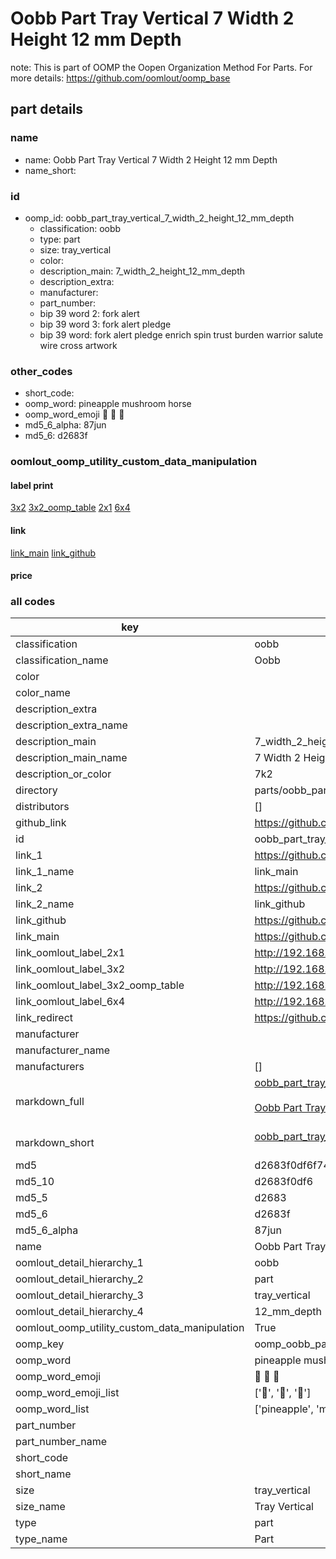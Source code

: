 # Oobb Part Tray Vertical 7 Width 2 Height 12 mm Depth  

note: This is part of OOMP the Oopen Organization Method For Parts. For more details: https://github.com/oomlout/oomp_base

##  part details
  







### name
* name: Oobb Part Tray Vertical 7 Width 2 Height 12 mm Depth
* name_short: 
### id
* oomp_id: oobb_part_tray_vertical_7_width_2_height_12_mm_depth
  * classification: oobb
  * type: part
  * size: tray_vertical
  * color: 
  * description_main: 7_width_2_height_12_mm_depth
  * description_extra: 
  * manufacturer: 
  * part_number: 
  * bip 39 word 2: fork alert
  * bip 39 word 3: fork alert pledge
  * bip 39 word: fork alert pledge enrich spin trust burden warrior salute wire cross artwork

### other_codes
* short_code: 
* oomp_word: pineapple mushroom horse
* oomp_word_emoji :pineapple: :mushroom: :horse:
* md5_6_alpha: 87jun
* md5_6: d2683f






### oomlout_oomp_utility_custom_data_manipulation
#### label print
[3x2](http://192.168.1.245:1112/?label=oomp%2087jun)
[3x2_oomp_table](http://192.168.1.108:1112/?label=oomp%2087jun)
[2x1](http://192.168.1.242:1112/?label=oomp%2087jun)
[6x4](http://192.168.1.55:1112/?label=oomp%2087jun)    

#### link

[link_main](https://github.com/oomlout/oomlout_oomp_version_1_messy/tree/main/parts/oobb_part_tray_vertical_7_width_2_height_12_mm_depth) [link_github](https://github.com/oomlout/oomlout_oomp_version_1_messy/tree/main/parts/oobb_part_tray_vertical_7_width_2_height_12_mm_depth)                             

#### price







### all codes 
| key | value |  
| --- | --- |  
| classification | oobb |  
| classification_name | Oobb |  
| color |  |  
| color_name |  |  
| description_extra |  |  
| description_extra_name |  |  
| description_main | 7_width_2_height_12_mm_depth |  
| description_main_name | 7 Width 2 Height 12 mm Depth |  
| description_or_color | 7k2 |  
| directory | parts/oobb_part_tray_vertical_7_width_2_height_12_mm_depth |  
| distributors | [] |  
| github_link | https://github.com/oomlout/oomlout_oomp_part_src/tree/main/parts/oobb_part_tray_vertical_7_width_2_height_12_mm_depth |  
| id | oobb_part_tray_vertical_7_width_2_height_12_mm_depth |  
| link_1 | https://github.com/oomlout/oomlout_oomp_version_1_messy/tree/main/parts/oobb_part_tray_vertical_7_width_2_height_12_mm_depth |  
| link_1_name | link_main |  
| link_2 | https://github.com/oomlout/oomlout_oomp_version_1_messy/tree/main/parts/oobb_part_tray_vertical_7_width_2_height_12_mm_depth |  
| link_2_name | link_github |  
| link_github | https://github.com/oomlout/oomlout_oomp_version_1_messy/tree/main/parts/oobb_part_tray_vertical_7_width_2_height_12_mm_depth |  
| link_main | https://github.com/oomlout/oomlout_oomp_version_1_messy/tree/main/parts/oobb_part_tray_vertical_7_width_2_height_12_mm_depth |  
| link_oomlout_label_2x1 | http://192.168.1.242:1112/?label=oomp%2087jun |  
| link_oomlout_label_3x2 | http://192.168.1.245:1112/?label=oomp%2087jun |  
| link_oomlout_label_3x2_oomp_table | http://192.168.1.108:1112/?label=oomp%2087jun |  
| link_oomlout_label_6x4 | http://192.168.1.55:1112/?label=oomp%2087jun |  
| link_redirect | https://github.com/oomlout/oomlout_oomp_version_1_messy/tree/main/parts/oobb_part_tray_vertical_7_width_2_height_12_mm_depth |  
| manufacturer |  |  
| manufacturer_name |  |  
| manufacturers | [] |  
| markdown_full | [oobb_part_tray_vertical_7_width_2_height_12_mm_depth](none)<br>[](none)<br>[Oobb Part Tray Vertical 7 Width 2 Height 12 Mm Depth](none)<br><br> |  
| markdown_short | [oobb_part_tray_vertical_7_width_2_height_12_mm_depth](none)<br><br> |  
| md5 | d2683f0df6f743d3a6e8f4b14d018adb |  
| md5_10 | d2683f0df6 |  
| md5_5 | d2683 |  
| md5_6 | d2683f |  
| md5_6_alpha | 87jun |  
| name | Oobb Part Tray Vertical 7 Width 2 Height 12 mm Depth |  
| oomlout_detail_hierarchy_1 | oobb |  
| oomlout_detail_hierarchy_2 | part |  
| oomlout_detail_hierarchy_3 | tray_vertical |  
| oomlout_detail_hierarchy_4 | 12_mm_depth |  
| oomlout_oomp_utility_custom_data_manipulation | True |  
| oomp_key | oomp_oobb_part_tray_vertical_7_width_2_height_12_mm_depth |  
| oomp_word | pineapple mushroom horse |  
| oomp_word_emoji | :pineapple: :mushroom: :horse: |  
| oomp_word_emoji_list | [':pineapple:', ':mushroom:', ':horse:'] |  
| oomp_word_list | ['pineapple', 'mushroom', 'horse'] |  
| part_number |  |  
| part_number_name |  |  
| short_code |  |  
| short_name |  |  
| size | tray_vertical |  
| size_name | Tray Vertical |  
| type | part |  
| type_name | Part |  

